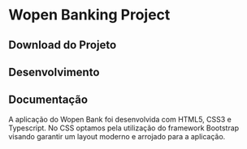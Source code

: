 # Wopen Banking Project

## Download do Projeto

## Desenvolvimento

## Documentação

A aplicação do Wopen Bank foi desenvolvida com HTML5, CSS3 e Typescript. No CSS optamos pela utilização do framework Bootstrap visando garantir um layout moderno e arrojado para a aplicação.
